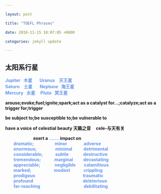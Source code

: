 ```yaml
---

layout: post

title: "TOEFL Phrases"

date: 2018-11-15 18:07:05 +0800

categories: jekyll update

---
```


## **太阳系行星**  
<strong>
<span style="color:#6495ED;">Jupiter&nbsp;&nbsp;&nbsp;木星 &nbsp;&nbsp;&nbsp;&nbsp;&nbsp;&nbsp;Uranus &nbsp;&nbsp;&nbsp;天王星  </span>
<br>
<span style="color:#6495ED;">Saturn &nbsp;&nbsp;&nbsp;土星 &nbsp;&nbsp;&nbsp;&nbsp;&nbsp;&nbsp;Neptune&nbsp;&nbsp;&nbsp;海王星 </span>
<br>
<span style="color:#6495ED;">Mercury&nbsp;&nbsp;&nbsp;水星 &nbsp;&nbsp;&nbsp;&nbsp;Pluto&nbsp;&nbsp;&nbsp;冥王星</span>
<br>

arouse;evoke;fuel;ignite;spark;act as a catalyst for...;catalyze;act as a trigger for;trigger

be subject to;be susceptible to;be vulnerable to

have a voice of celestial beauty 天籁之音  &nbsp;&nbsp;&nbsp;&nbsp;cele-与天有关

&nbsp;&nbsp;&nbsp;&nbsp;&nbsp;&nbsp;&nbsp;&nbsp;&nbsp;&nbsp;&nbsp;&nbsp;&nbsp;&nbsp;&nbsp;&nbsp;&nbsp;&nbsp;&nbsp;&nbsp;&nbsp;&nbsp;&nbsp;&nbsp;&nbsp;&nbsp;&nbsp;exert a <span style="color:#6495ED;">....... </span>impact on<span style="color:#6495ED;">  
&nbsp;&nbsp;&nbsp;&nbsp;&nbsp;&nbsp;&nbsp;&nbsp;dramatic;&nbsp;&nbsp;&nbsp;&nbsp;&nbsp;&nbsp;&nbsp;&nbsp;&nbsp;&nbsp;&nbsp;&nbsp;&nbsp;&nbsp;&nbsp;&nbsp;&nbsp;&nbsp;&nbsp;&nbsp;minor&nbsp;&nbsp;&nbsp;&nbsp;&nbsp;&nbsp;&nbsp;&nbsp;&nbsp;&nbsp;&nbsp;&nbsp;&nbsp;&nbsp;&nbsp;&nbsp;adverse  
&nbsp;&nbsp;&nbsp;&nbsp;&nbsp;&nbsp;&nbsp;&nbsp;enormous;&nbsp;&nbsp;&nbsp;&nbsp;&nbsp;&nbsp;&nbsp;&nbsp;&nbsp;&nbsp;&nbsp;&nbsp;&nbsp;&nbsp;&nbsp;&nbsp;&nbsp;&nbsp;minimal&nbsp;&nbsp;&nbsp;&nbsp;&nbsp;&nbsp;&nbsp;&nbsp;&nbsp;&nbsp;&nbsp;detrimental  
&nbsp;&nbsp;&nbsp;&nbsp;&nbsp;&nbsp;&nbsp;&nbsp;considerable;&nbsp;&nbsp;&nbsp;&nbsp;&nbsp;&nbsp;&nbsp;&nbsp;&nbsp;&nbsp;&nbsp;&nbsp;subtle&nbsp;&nbsp;&nbsp;&nbsp;&nbsp;&nbsp;&nbsp;&nbsp;&nbsp;&nbsp;&nbsp;&nbsp;&nbsp;&nbsp;destructive  
&nbsp;&nbsp;&nbsp;&nbsp;&nbsp;&nbsp;&nbsp;&nbsp;tremendous;&nbsp;&nbsp;&nbsp;&nbsp;&nbsp;&nbsp;&nbsp;&nbsp;&nbsp;&nbsp;&nbsp;&nbsp;&nbsp;marginal&nbsp;&nbsp;&nbsp;&nbsp;&nbsp;&nbsp;&nbsp;&nbsp;&nbsp;&nbsp;devastating  
&nbsp;&nbsp;&nbsp;&nbsp;&nbsp;&nbsp;&nbsp;&nbsp;appreciable;&nbsp;&nbsp;&nbsp;&nbsp;&nbsp;&nbsp;&nbsp;&nbsp;&nbsp;&nbsp;&nbsp;&nbsp;&nbsp;&nbsp;negligible&nbsp;&nbsp;&nbsp;&nbsp;&nbsp;&nbsp;&nbsp;&nbsp;calamitious  
&nbsp;&nbsp;&nbsp;&nbsp;&nbsp;&nbsp;&nbsp;&nbsp;marked;&nbsp;&nbsp;&nbsp;&nbsp;&nbsp;&nbsp;&nbsp;&nbsp;&nbsp;&nbsp;&nbsp;&nbsp;&nbsp;&nbsp;&nbsp;&nbsp;&nbsp;&nbsp;&nbsp;&nbsp;&nbsp;&nbsp;modest&nbsp;&nbsp;&nbsp;&nbsp;&nbsp;&nbsp;&nbsp;&nbsp;&nbsp;&nbsp;&nbsp;&nbsp;&nbsp;crippling  
&nbsp;&nbsp;&nbsp;&nbsp;&nbsp;&nbsp;&nbsp;&nbsp;prodigous&nbsp;&nbsp;&nbsp;&nbsp;&nbsp;&nbsp;&nbsp;&nbsp;&nbsp;&nbsp;&nbsp;&nbsp;&nbsp;&nbsp;&nbsp;&nbsp;&nbsp;&nbsp;&nbsp;&nbsp;&nbsp;&nbsp;&nbsp;&nbsp;&nbsp;&nbsp;&nbsp;&nbsp;&nbsp;&nbsp;&nbsp;&nbsp;&nbsp;&nbsp;&nbsp;&nbsp;&nbsp;&nbsp;&nbsp;&nbsp;&nbsp;&nbsp;&nbsp;&nbsp;&nbsp;&nbsp;traumatic  
&nbsp;&nbsp;&nbsp;&nbsp;&nbsp;&nbsp;&nbsp;&nbsp;profound&nbsp;&nbsp;&nbsp;&nbsp;&nbsp;&nbsp;&nbsp;&nbsp;&nbsp;&nbsp;&nbsp;&nbsp;&nbsp;&nbsp;&nbsp;&nbsp;&nbsp;&nbsp;&nbsp;&nbsp;&nbsp;&nbsp;&nbsp;&nbsp;&nbsp;&nbsp;&nbsp;&nbsp;&nbsp;&nbsp;&nbsp;&nbsp;&nbsp;&nbsp;&nbsp;&nbsp;&nbsp;&nbsp;&nbsp;&nbsp;&nbsp;&nbsp;&nbsp;&nbsp;&nbsp;&nbsp;&nbsp;&nbsp;deleterious    
&nbsp;&nbsp;&nbsp;&nbsp;&nbsp;&nbsp;&nbsp;&nbsp;far-reaching&nbsp;&nbsp;&nbsp;&nbsp;&nbsp;&nbsp;&nbsp;&nbsp;&nbsp;&nbsp;&nbsp;&nbsp;&nbsp;&nbsp;&nbsp;&nbsp;&nbsp;&nbsp;&nbsp;&nbsp;&nbsp;&nbsp;&nbsp;&nbsp;&nbsp;&nbsp;&nbsp;&nbsp;&nbsp;&nbsp;&nbsp;&nbsp;&nbsp;&nbsp;&nbsp;&nbsp;&nbsp;&nbsp;&nbsp;&nbsp;&nbsp;&nbsp;debilitating</span>

[jekyll-docs]: https://jekyllrb.com/docs/home

[jekyll-gh]: https://github.com/jekyll/jekyll

[jekyll-talk]: https://talk.jekyllrb.com/

